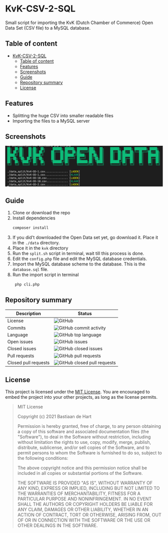 # KvK-CSV-2-SQL
Small script for importing the KvK (Dutch Chamber of Commerce) Open Data Set (CSV file) to a MySQL database.

## Table of content
- [KvK-CSV-2-SQL](#kvk-csv-2-sql)
  - [Table of content](#table-of-content)
  - [Features](#features)
  - [Screenshots](#screenshots)
  - [Guide](#guide)
  - [Repository summary](#repository-summary)
  - [License](#license)

## Features
- Splitting the huge CSV into smaller readable files
- Importing the files to a MySQL server

## Screenshots
![Screenshot](/.github/screenshot.png "Screenshot")

## Guide
1. Clone or download the repo
2. Install dependencies
    ```bash
    composer install
    ```
3. If you did't downloaded the Open Data set yet, go download it. Place it in the ```./data``` directory.
4. Place it in the ```kvk``` directory
5. Run the ```split.sh``` script in terminal, wait till this process is done.
6. Edit the ```config.php``` file and edit the MySQL database credentials. 
7. Import the MySQL database scheme to the database. This is the ```database.sql``` file.
8. Run the import script in terminal
   ```bash
    php cli.php
    ```

## Repository summary

Description | Status
---- | ------
License | ![GitHub](https://img.shields.io/github/license/Bastiaantjuhh/KvK-CSV-2-SQL)
Commits | ![GitHub commit activity](https://img.shields.io/github/commit-activity/m/Bastiaantjuhh/KvK-CSV-2-SQL)
Language | ![GitHub top language](https://img.shields.io/github/languages/top/Bastiaantjuhh/KvK-CSV-2-SQL)
Open issues | ![GitHub issues](https://img.shields.io/github/issues/Bastiaantjuhh/KvK-CSV-2-SQL)
Closed issues | ![GitHub closed issues](https://img.shields.io/github/issues-closed/Bastiaantjuhh/KvK-CSV-2-SQL)
Pull requests | ![GitHub pull requests](https://img.shields.io/github/issues-pr-raw/Bastiaantjuhh/KvK-CSV-2-SQL)
Closed pull requests | ![GitHub closed pull requests](https://img.shields.io/github/issues-pr-closed-raw/Bastiaantjuhh/KvK-CSV-2-SQL)

## License
This project is licensed under the [MIT License](https://github.com/Bastiaantjuhh/KvK-CSV-2-SQL/blob/master/LICENSE). You are encouraged to embed the project into your other projects, as long as the license permits.

> MIT License
> 
> Copyright (c) 2021 Bastiaan de Hart
> 
> Permission is hereby granted, free of charge, to any person obtaining
> a copy of this software and associated documentation files (the
> "Software"), to deal in the Software without restriction, including
> without limitation the rights to use, copy, modify, merge, publish,
> distribute, sublicense, and/or sell copies of the Software, and to
> permit persons to whom the Software is furnished to do so, subject to
> the following conditions:
> 
> The above copyright notice and this permission notice shall be
> included in all copies or substantial portions of the Software.
> 
> THE SOFTWARE IS PROVIDED "AS IS", WITHOUT WARRANTY OF ANY KIND,
> EXPRESS OR IMPLIED, INCLUDING BUT NOT LIMITED TO THE WARRANTIES OF
> MERCHANTABILITY, FITNESS FOR A PARTICULAR PURPOSE AND NONINFRINGEMENT.
> IN NO EVENT SHALL THE AUTHORS OR COPYRIGHT HOLDERS BE LIABLE FOR ANY
> CLAIM, DAMAGES OR OTHER LIABILITY, WHETHER IN AN ACTION OF CONTRACT,
> TORT OR OTHERWISE, ARISING FROM, OUT OF OR IN CONNECTION WITH THE
> SOFTWARE OR THE USE OR OTHER DEALINGS IN THE SOFTWARE.
